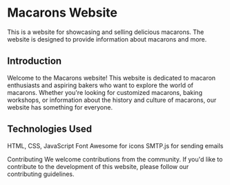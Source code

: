 # Macarons Website


This is a website for showcasing and selling delicious macarons. 
The website is designed to provide information about macarons and more.



## Introduction

Welcome to the Macarons website! This website is dedicated to macaron enthusiasts and aspiring bakers who want to explore the world of macarons. 
Whether you're looking for customized macarons, baking workshops, or information about the history and culture of macarons,
our website has something for everyone.



## Technologies Used
HTML, CSS, JavaScript
Font Awesome for icons
SMTP.js for sending emails

Contributing
We welcome contributions from the community. If you'd like to contribute to the development of this website, please follow our contributing guidelines.

